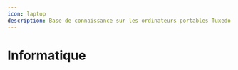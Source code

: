 ```yaml
---
icon: laptop
description: Base de connaissance sur les ordinateurs portables Tuxedo et Huawei
---
```


# Informatique


